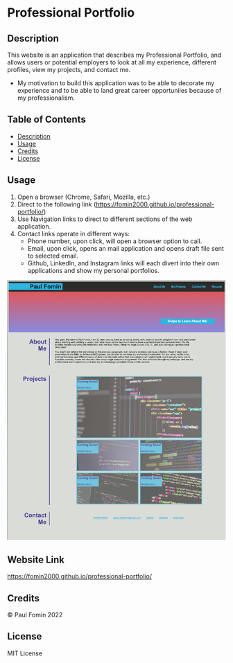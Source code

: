 # Professional Portfolio

## Description

This website is an application that describes my Professional Portfolio, and allows users or potential employers to look at all my experience, different profiles, view my projects, and contact me.

- My motivation to build this application was to be able to decorate my experience and to be able to land great career opportuniies because of my professionalism.

## Table of Contents

- [Description](#description)
- [Usage](#usage)
- [Credits](#credits)
- [License](#license)

## Usage 

1. Open a browser (Chrome, Safari, Mozilla, etc.)
2. Direct to the following link (https://fomin2000.github.io/professional-portfolio/)
3. Use Navigation links to direct to different sections of the web application.
4. Contact links operate in different ways:
    - Phone number, upon click, will open a browser option to call.
    - Email, upon click, opens an mail application and opens draft file sent to selected email.
    - Github, LinkedIn, and Instagram links will each divert into their own applications and show my personal portfolios.

![websiteScreenshot](./assets/images/website-photo.png)

## Website Link

https://fomin2000.github.io/professional-portfolio/

## Credits

© Paul Fomin 2022


## License 

MIT License

